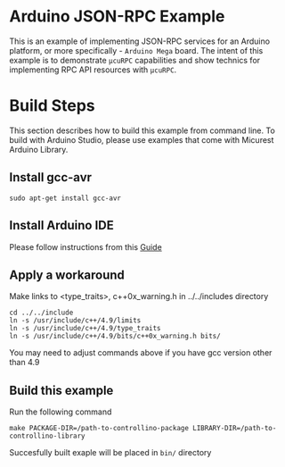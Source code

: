 # Arduino JSON-RPC Example

This is an example of implementing JSON-RPC services for an Arduino platform, or 
more specifically - `Arduino Mega` board. The intent of this example is to 
demonstrate `μcuRPC` capabilities and show technics for implementing RPC API 
 resources with `μcuRPC`.


# Build Steps

This section describes how to build this example from command line.
To build with Arduino Studio, please use examples that come with Micurest
Arduino Library. 


## Install gcc-avr

`sudo apt-get install gcc-avr`

## Install Arduino IDE

Please follow instructions from this [Guide](https://www.arduino.cc/en/Guide/Linux)

## Apply a workaround

Make links to <type_traits>, <limits> c++0x_warning.h in ../../includes directory
```
cd ../../include
ln -s /usr/include/c++/4.9/limits   
ln -s /usr/include/c++/4.9/type_traits
ln -s /usr/include/c++/4.9/bits/c++0x_warning.h bits/ 
```
You may need to adjust commands above if you have gcc version other than 4.9

## Build this example

Run the following command

`make PACKAGE-DIR=/path-to-controllino-package LIBRARY-DIR=/path-to-controllino-library`

Succesfully built exaple will be placed in `bin/` directory
